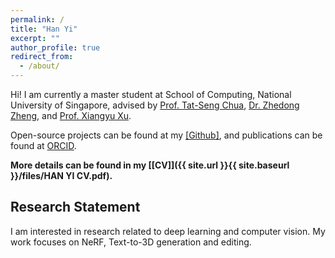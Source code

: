```yaml
---
permalink: /
title: "Han Yi"
excerpt: ""
author_profile: true
redirect_from: 
  - /about/
---
```

		   
Hi! I am currently a master student at School of Computing, National University of Singapore, advised by <a href="https://www.comp.nus.edu.sg/cs/bio/chuats/">Prof. Tat-Seng Chua</a>, <a href="https://www.zdzheng.xyz/">Dr. Zhedong Zheng</a>, and <a href="[https://www.zdzheng.xyz](https://xuxy09.github.io/)/">Prof. Xiangyu Xu</a>.

Open-source projects can be found at my <a href='https://github.com/texaser'>[Github]</a>, and publications can be found at [ORCID](https://orcid.org/0000-0001-7408-1120).

<strong>More details can be found in my [[CV]]({{ site.url }}{{ site.baseurl }}/files/HAN YI CV.pdf). </strong>

<h2>Research Statement</h2>

I am interested in research related to deep learning and computer vision. My work focuses on NeRF, Text-to-3D generation and editing.



<div style='width:600px;height:300px;margin:0 auto'>
<link rel="preconnect" href="//cdn.clustrmaps.com">
<link rel="dns-prefetch" href="//cdn.clustrmaps.com">
<script type="text/javascript" id="clustrmaps" src="//clustrmaps.com/map_v2.js?d=KjHQrKCGeAevTbVZT5HIVqf1egyfECk-cYwee7p22oU&cl=ffffff&w=a"></script>
</div>
